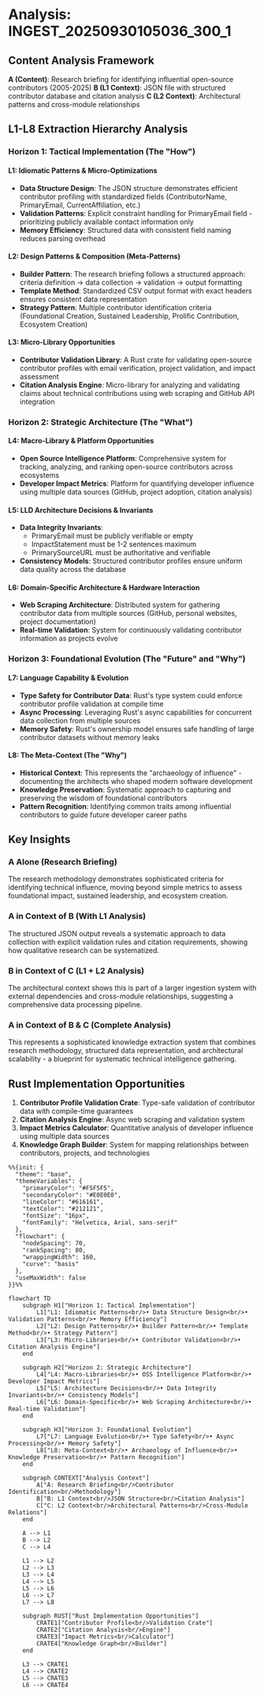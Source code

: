 # Analysis: INGEST_20250930105036_300_1

## Content Analysis Framework

**A (Content)**: Research briefing for identifying influential open-source contributors (2005-2025)
**B (L1 Context)**: JSON file with structured contributor database and citation analysis
**C (L2 Context)**: Architectural patterns and cross-module relationships

## L1-L8 Extraction Hierarchy Analysis

### Horizon 1: Tactical Implementation (The "How")

#### L1: Idiomatic Patterns & Micro-Optimizations
- **Data Structure Design**: The JSON structure demonstrates efficient contributor profiling with standardized fields (ContributorName, PrimaryEmail, CurrentAffiliation, etc.)
- **Validation Patterns**: Explicit constraint handling for PrimaryEmail field - prioritizing publicly available contact information only
- **Memory Efficiency**: Structured data with consistent field naming reduces parsing overhead

#### L2: Design Patterns & Composition (Meta-Patterns)
- **Builder Pattern**: The research briefing follows a structured approach: criteria definition → data collection → validation → output formatting
- **Template Method**: Standardized CSV output format with exact headers ensures consistent data representation
- **Strategy Pattern**: Multiple contributor identification criteria (Foundational Creation, Sustained Leadership, Prolific Contribution, Ecosystem Creation)

#### L3: Micro-Library Opportunities
- **Contributor Validation Library**: A Rust crate for validating open-source contributor profiles with email verification, project validation, and impact assessment
- **Citation Analysis Engine**: Micro-library for analyzing and validating claims about technical contributions using web scraping and GitHub API integration

### Horizon 2: Strategic Architecture (The "What")

#### L4: Macro-Library & Platform Opportunities
- **Open Source Intelligence Platform**: Comprehensive system for tracking, analyzing, and ranking open-source contributors across ecosystems
- **Developer Impact Metrics**: Platform for quantifying developer influence using multiple data sources (GitHub, project adoption, citation analysis)

#### L5: LLD Architecture Decisions & Invariants
- **Data Integrity Invariants**: 
  - PrimaryEmail must be publicly verifiable or empty
  - ImpactStatement must be 1-2 sentences maximum
  - PrimarySourceURL must be authoritative and verifiable
- **Consistency Models**: Structured contributor profiles ensure uniform data quality across the database

#### L6: Domain-Specific Architecture & Hardware Interaction
- **Web Scraping Architecture**: Distributed system for gathering contributor data from multiple sources (GitHub, personal websites, project documentation)
- **Real-time Validation**: System for continuously validating contributor information as projects evolve

### Horizon 3: Foundational Evolution (The "Future" and "Why")

#### L7: Language Capability & Evolution
- **Type Safety for Contributor Data**: Rust's type system could enforce contributor profile validation at compile time
- **Async Processing**: Leveraging Rust's async capabilities for concurrent data collection from multiple sources
- **Memory Safety**: Rust's ownership model ensures safe handling of large contributor datasets without memory leaks

#### L8: The Meta-Context (The "Why")
- **Historical Context**: This represents the "archaeology of influence" - documenting the architects who shaped modern software development
- **Knowledge Preservation**: Systematic approach to capturing and preserving the wisdom of foundational contributors
- **Pattern Recognition**: Identifying common traits among influential contributors to guide future developer career paths

## Key Insights

### A Alone (Research Briefing)
The research methodology demonstrates sophisticated criteria for identifying technical influence, moving beyond simple metrics to assess foundational impact, sustained leadership, and ecosystem creation.

### A in Context of B (With L1 Analysis)
The structured JSON output reveals a systematic approach to data collection with explicit validation rules and citation requirements, showing how qualitative research can be systematized.

### B in Context of C (L1 + L2 Analysis)
The architectural context shows this is part of a larger ingestion system with external dependencies and cross-module relationships, suggesting a comprehensive data processing pipeline.

### A in Context of B & C (Complete Analysis)
This represents a sophisticated knowledge extraction system that combines research methodology, structured data representation, and architectural scalability - a blueprint for systematic technical intelligence gathering.

## Rust Implementation Opportunities

1. **Contributor Profile Validation Crate**: Type-safe validation of contributor data with compile-time guarantees
2. **Citation Analysis Engine**: Async web scraping and validation system
3. **Impact Metrics Calculator**: Quantitative analysis of developer influence using multiple data sources
4. **Knowledge Graph Builder**: System for mapping relationships between contributors, projects, and technologies

```mermaid
%%{init: {
  "theme": "base",
  "themeVariables": {
    "primaryColor": "#F5F5F5",
    "secondaryColor": "#E0E0E0",
    "lineColor": "#616161",
    "textColor": "#212121",
    "fontSize": "16px",
    "fontFamily": "Helvetica, Arial, sans-serif"
  },
  "flowchart": {
    "nodeSpacing": 70,
    "rankSpacing": 80,
    "wrappingWidth": 160,
    "curve": "basis"
  },
  "useMaxWidth": false
}}%%

flowchart TD
    subgraph H1["Horizon 1: Tactical Implementation"]
        L1["L1: Idiomatic Patterns<br/>• Data Structure Design<br/>• Validation Patterns<br/>• Memory Efficiency"]
        L2["L2: Design Patterns<br/>• Builder Pattern<br/>• Template Method<br/>• Strategy Pattern"]
        L3["L3: Micro-Libraries<br/>• Contributor Validation<br/>• Citation Analysis Engine"]
    end
    
    subgraph H2["Horizon 2: Strategic Architecture"]
        L4["L4: Macro-Libraries<br/>• OSS Intelligence Platform<br/>• Developer Impact Metrics"]
        L5["L5: Architecture Decisions<br/>• Data Integrity Invariants<br/>• Consistency Models"]
        L6["L6: Domain-Specific<br/>• Web Scraping Architecture<br/>• Real-time Validation"]
    end
    
    subgraph H3["Horizon 3: Foundational Evolution"]
        L7["L7: Language Evolution<br/>• Type Safety<br/>• Async Processing<br/>• Memory Safety"]
        L8["L8: Meta-Context<br/>• Archaeology of Influence<br/>• Knowledge Preservation<br/>• Pattern Recognition"]
    end
    
    subgraph CONTEXT["Analysis Context"]
        A["A: Research Briefing<br/>Contributor Identification<br/>Methodology"]
        B["B: L1 Context<br/>JSON Structure<br/>Citation Analysis"]
        C["C: L2 Context<br/>Architectural Patterns<br/>Cross-Module Relations"]
    end
    
    A --> L1
    B --> L2
    C --> L4
    
    L1 --> L2
    L2 --> L3
    L3 --> L4
    L4 --> L5
    L5 --> L6
    L6 --> L7
    L7 --> L8
    
    subgraph RUST["Rust Implementation Opportunities"]
        CRATE1["Contributor Profile<br/>Validation Crate"]
        CRATE2["Citation Analysis<br/>Engine"]
        CRATE3["Impact Metrics<br/>Calculator"]
        CRATE4["Knowledge Graph<br/>Builder"]
    end
    
    L3 --> CRATE1
    L4 --> CRATE2
    L5 --> CRATE3
    L6 --> CRATE4
```